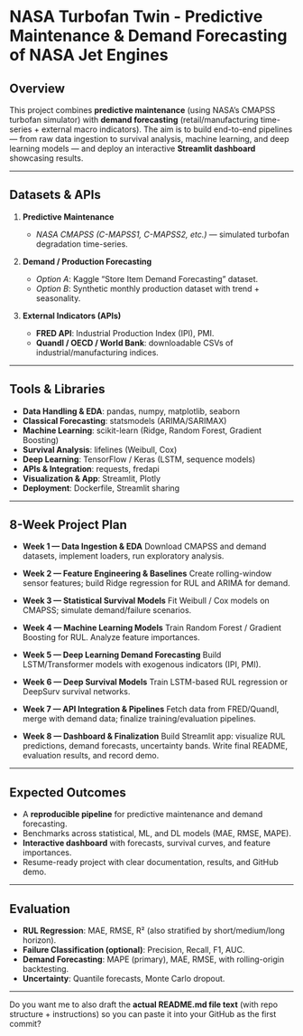 # NASA Turbofan Twin - Predictive Maintenance & Demand Forecasting of NASA Jet Engines

## Overview

This project combines **predictive maintenance** (using NASA’s CMAPSS turbofan simulator) with **demand forecasting** (retail/manufacturing time-series + external macro indicators). The aim is to build end-to-end pipelines — from raw data ingestion to survival analysis, machine learning, and deep learning models — and deploy an interactive **Streamlit dashboard** showcasing results.

---

## Datasets & APIs

1. **Predictive Maintenance**

   * *NASA CMAPSS (C-MAPSS1, C-MAPSS2, etc.)* — simulated turbofan degradation time-series.

2. **Demand / Production Forecasting**

   * *Option A*: Kaggle “Store Item Demand Forecasting” dataset.
   * *Option B*: Synthetic monthly production dataset with trend + seasonality.

3. **External Indicators (APIs)**

   * **FRED API**: Industrial Production Index (IPI), PMI.
   * **Quandl / OECD / World Bank**: downloadable CSVs of industrial/manufacturing indices.

---

## Tools & Libraries

* **Data Handling & EDA**: pandas, numpy, matplotlib, seaborn
* **Classical Forecasting**: statsmodels (ARIMA/SARIMAX)
* **Machine Learning**: scikit-learn (Ridge, Random Forest, Gradient Boosting)
* **Survival Analysis**: lifelines (Weibull, Cox)
* **Deep Learning**: TensorFlow / Keras (LSTM, sequence models)
* **APIs & Integration**: requests, fredapi
* **Visualization & App**: Streamlit, Plotly
* **Deployment**: Dockerfile, Streamlit sharing

---

## 8-Week Project Plan

* **Week 1 — Data Ingestion & EDA**
  Download CMAPSS and demand datasets, implement loaders, run exploratory analysis.

* **Week 2 — Feature Engineering & Baselines**
  Create rolling-window sensor features; build Ridge regression for RUL and ARIMA for demand.

* **Week 3 — Statistical Survival Models**
  Fit Weibull / Cox models on CMAPSS; simulate demand/failure scenarios.

* **Week 4 — Machine Learning Models**
  Train Random Forest / Gradient Boosting for RUL. Analyze feature importances.

* **Week 5 — Deep Learning Demand Forecasting**
  Build LSTM/Transformer models with exogenous indicators (IPI, PMI).

* **Week 6 — Deep Survival Models**
  Train LSTM-based RUL regression or DeepSurv survival networks.

* **Week 7 — API Integration & Pipelines**
  Fetch data from FRED/Quandl, merge with demand data; finalize training/evaluation pipelines.

* **Week 8 — Dashboard & Finalization**
  Build Streamlit app: visualize RUL predictions, demand forecasts, uncertainty bands. Write final README, evaluation results, and record demo.

---

## Expected Outcomes

* A **reproducible pipeline** for predictive maintenance and demand forecasting.
* Benchmarks across statistical, ML, and DL models (MAE, RMSE, MAPE).
* **Interactive dashboard** with forecasts, survival curves, and feature importances.
* Resume-ready project with clear documentation, results, and GitHub demo.

---

## Evaluation

* **RUL Regression**: MAE, RMSE, R² (also stratified by short/medium/long horizon).
* **Failure Classification (optional)**: Precision, Recall, F1, AUC.
* **Demand Forecasting**: MAPE (primary), MAE, RMSE, with rolling-origin backtesting.
* **Uncertainty**: Quantile forecasts, Monte Carlo dropout.

---

Do you want me to also draft the **actual README.md file text** (with repo structure + instructions) so you can paste it into your GitHub as the first commit?
